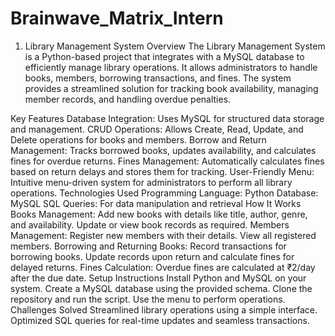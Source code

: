 # Brainwave_Matrix_Intern

1. Library Management System
Overview
The Library Management System is a Python-based project that integrates with a MySQL database to efficiently manage library operations. It allows administrators to handle books, members, borrowing transactions, and fines. The system provides a streamlined solution for tracking book availability, managing member records, and handling overdue penalties.

Key Features
Database Integration: Uses MySQL for structured data storage and management.
CRUD Operations: Allows Create, Read, Update, and Delete operations for books and members.
Borrow and Return Management: Tracks borrowed books, updates availability, and calculates fines for overdue returns.
Fines Management: Automatically calculates fines based on return delays and stores them for tracking.
User-Friendly Menu: Intuitive menu-driven system for administrators to perform all library operations.
Technologies Used
Programming Language: Python
Database: MySQL
SQL Queries: For data manipulation and retrieval
How It Works
Books Management:
Add new books with details like title, author, genre, and availability.
Update or view book records as required.
Members Management:
Register new members with their details.
View all registered members.
Borrowing and Returning Books:
Record transactions for borrowing books.
Update records upon return and calculate fines for delayed returns.
Fines Calculation:
Overdue fines are calculated at ₹2/day after the due date.
Setup Instructions
Install Python and MySQL on your system.
Create a MySQL database using the provided schema.
Clone the repository and run the script.
Use the menu to perform operations.
Challenges Solved
Streamlined library operations using a simple interface.
Optimized SQL queries for real-time updates and seamless transactions.
